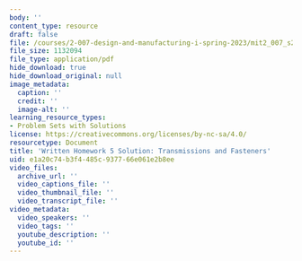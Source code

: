 ```yaml
---
body: ''
content_type: resource
draft: false
file: /courses/2-007-design-and-manufacturing-i-spring-2023/mit2_007_s23_whw05_sol.pdf
file_size: 1132094
file_type: application/pdf
hide_download: true
hide_download_original: null
image_metadata:
  caption: ''
  credit: ''
  image-alt: ''
learning_resource_types:
- Problem Sets with Solutions
license: https://creativecommons.org/licenses/by-nc-sa/4.0/
resourcetype: Document
title: 'Written Homework 5 Solution: Transmissions and Fasteners'
uid: e1a20c74-b3f4-485c-9377-66e061e2b8ee
video_files:
  archive_url: ''
  video_captions_file: ''
  video_thumbnail_file: ''
  video_transcript_file: ''
video_metadata:
  video_speakers: ''
  video_tags: ''
  youtube_description: ''
  youtube_id: ''
---
```

